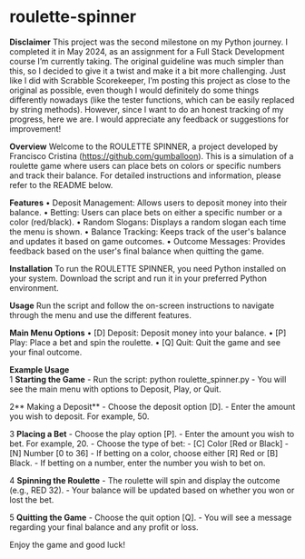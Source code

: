 # roulette-spinner
**Disclaimer**
This project was the second milestone on my Python journey. I completed it in May 2024, as an assignment for a Full Stack Development course I’m currently taking. The original guideline was much simpler than this, so I decided to give it a twist and make it a bit more challenging. Just like I did with Scrabble Scorekeeper, I’m posting this project as close to the original as possible, even though I would definitely do some things differently nowadays (like the tester functions, which can be easily replaced by string methods). However, since I want to do an honest tracking of my progress, here we are. I would appreciate any feedback or suggestions for improvement!

**Overview**
Welcome to the ROULETTE SPINNER, a project developed by Francisco Cristina (https://github.com/gumballoon). This is a simulation of a roulette game where users can place bets on colors or specific numbers and track their balance. For detailed instructions and information, please refer to the README below.

**Features**
	•	Deposit Management: Allows users to deposit money into their balance.
	•	Betting: Users can place bets on either a specific number or a color (red/black).
	•	Random Slogans: Displays a random slogan each time the menu is shown.
	•	Balance Tracking: Keeps track of the user's balance and updates it based on game outcomes.
	•	Outcome Messages: Provides feedback based on the user's final balance when quitting the game.

**Installation**
To run the ROULETTE SPINNER, you need Python installed on your system. Download the script and run it in your preferred Python environment.

**Usage**
Run the script and follow the on-screen instructions to navigate through the menu and use the different features.

**Main Menu Options**
	•	[D] Deposit: Deposit money into your balance.
	•	[P] Play: Place a bet and spin the roulette.
	•	[Q] Quit: Quit the game and see your final outcome.

**Example Usage**	
 1	**Starting the Game**
	- Run the script: python roulette_spinner.py
	- You will see the main menu with options to Deposit, Play, or Quit.
	
 2**	Making a Deposit**
	-	Choose the deposit option [D].
	-	Enter the amount you wish to deposit. For example, 50.
	
 3	**Placing a Bet**
	-	Choose the play option [P].
	-	Enter the amount you wish to bet. For example, 20.
	-	Choose the type of bet:
	-	[C] Color [Red or Black]
	-	[N] Number [0 to 36]
	-	If betting on a color, choose either [R] Red or [B] Black.
	-	If betting on a number, enter the number you wish to bet on.
	
 4	**Spinning the Roulette**
	-	The roulette will spin and display the outcome (e.g., RED 32).
	-	Your balance will be updated based on whether you won or lost the bet.
	
 5	**Quitting the Game**
	-	Choose the quit option [Q].
	-	You will see a message regarding your final balance and any profit or loss.

Enjoy the game and good luck!
